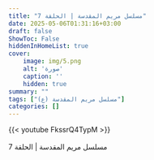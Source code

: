 ```yaml
---
title: "مسلسل مريم المقدسة | الحلقة 7"
date: 2025-05-06T01:31:16+03:00
draft: false
ShowToc: False
hiddenInHomeList: true
cover:
    image: img/5.png
    alt: 'صورة'
    caption: ''
    hidden: true
summary: ""
tags: ["مسلسل مريم المقدسة (ع)"]
categories: []
---
```


{{< youtube FkssrQ4TypM >}}  
<br>
مسلسل مريم المقدسة | الحلقة 7
